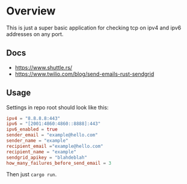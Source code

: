 # Overview

This is just a super basic application for checking tcp
on ipv4 and ipv6 addresses on any port.

## Docs

* https://www.shuttle.rs/
* https://www.twilio.com/blog/send-emails-rust-sendgrid

## Usage

Settings in repo root should look like this:

```toml
ipv4 = "8.8.8.8:443"
ipv6 = "[2001:4860:4860::8888]:443"
ipv6_enabled = true
sender_email = "example@hello.com"
sender_name = "example"
recipient_email ="example@hello.com"
recipient_name = "example"
sendgrid_apikey = "blahdeblah"
how_many_failures_before_send_email = 3
```

Then just `cargo run`. 
